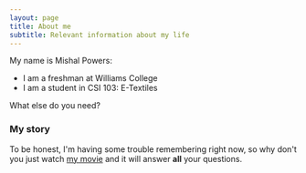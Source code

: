 ```yaml
---
layout: page
title: About me
subtitle: Relevant information about my life 
---
```


My name is Mishal Powers:

- I am a freshman at Williams College
- I am a student in CSI 103: E-Textiles

What else do you need?

### My story

To be honest, I'm having some trouble remembering right now, so why don't you just watch [my movie](https://en.wikipedia.org/wiki/The_Princess_Bride_%28film%29) and it will answer **all** your questions.
